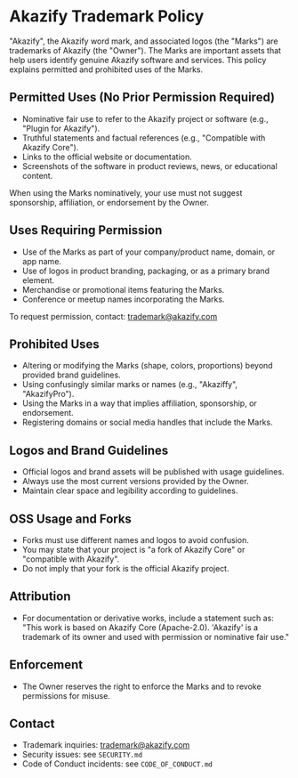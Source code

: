 # Akazify Trademark Policy

"Akazify", the Akazify word mark, and associated logos (the "Marks") are trademarks of Akazify (the "Owner"). The Marks are important assets that help users identify genuine Akazify software and services. This policy explains permitted and prohibited uses of the Marks.

## Permitted Uses (No Prior Permission Required)

- Nominative fair use to refer to the Akazify project or software (e.g., "Plugin for Akazify").
- Truthful statements and factual references (e.g., "Compatible with Akazify Core").
- Links to the official website or documentation.
- Screenshots of the software in product reviews, news, or educational content.

When using the Marks nominatively, your use must not suggest sponsorship, affiliation, or endorsement by the Owner.

## Uses Requiring Permission

- Use of the Marks as part of your company/product name, domain, or app name.
- Use of logos in product branding, packaging, or as a primary brand element.
- Merchandise or promotional items featuring the Marks.
- Conference or meetup names incorporating the Marks.

To request permission, contact: trademark@akazify.com

## Prohibited Uses

- Altering or modifying the Marks (shape, colors, proportions) beyond provided brand guidelines.
- Using confusingly similar marks or names (e.g., "Akaziffy", "AkazifyPro").
- Using the Marks in a way that implies affiliation, sponsorship, or endorsement.
- Registering domains or social media handles that include the Marks.

## Logos and Brand Guidelines

- Official logos and brand assets will be published with usage guidelines.
- Always use the most current versions provided by the Owner.
- Maintain clear space and legibility according to guidelines.

## OSS Usage and Forks

- Forks must use different names and logos to avoid confusion.
- You may state that your project is "a fork of Akazify Core" or "compatible with Akazify".
- Do not imply that your fork is the official Akazify project.

## Attribution

- For documentation or derivative works, include a statement such as: "This work is based on Akazify Core (Apache-2.0). 'Akazify' is a trademark of its owner and used with permission or nominative fair use."

## Enforcement

- The Owner reserves the right to enforce the Marks and to revoke permissions for misuse.

## Contact

- Trademark inquiries: trademark@akazify.com
- Security issues: see `SECURITY.md`
- Code of Conduct incidents: see `CODE_OF_CONDUCT.md`
